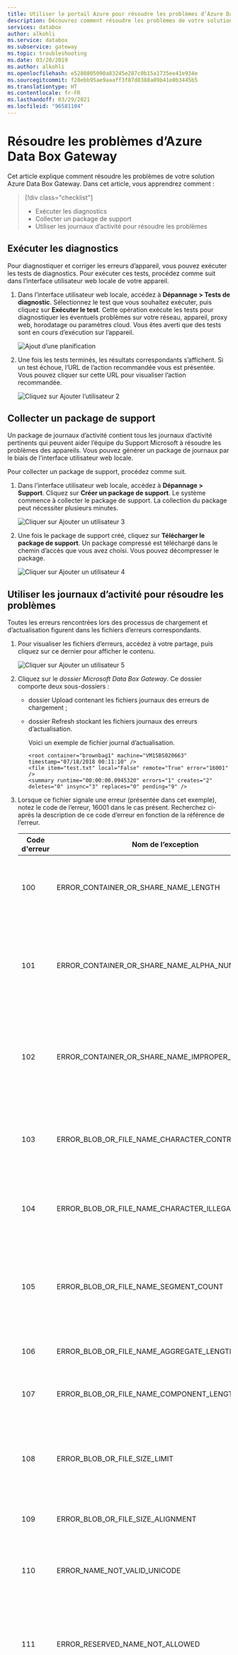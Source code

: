 ```yaml
---
title: Utiliser le portail Azure pour résoudre les problèmes d’Azure Data Box Gateway | Microsoft Docs
description: Découvrez comment résoudre les problèmes de votre solution Azure Data Box Gateway. Vous pouvez exécuter les diagnostics, collecter des informations pour le support et utiliser les journaux pour résoudre les problèmes.
services: databox
author: alkohli
ms.service: databox
ms.subservice: gateway
ms.topic: troubleshooting
ms.date: 03/20/2019
ms.author: alkohli
ms.openlocfilehash: e5280805090a83245e287c0b15a1735ee41e934e
ms.sourcegitcommit: f28ebb95ae9aaaff3f87d8388a09b41e0b3445b5
ms.translationtype: HT
ms.contentlocale: fr-FR
ms.lasthandoff: 03/29/2021
ms.locfileid: "96581104"
---
```

# <a name="troubleshoot-your-azure-data-box-gateway-issues"></a>Résoudre les problèmes d’Azure Data Box Gateway

Cet article explique comment résoudre les problèmes de votre solution Azure Data Box Gateway.
Dans cet article, vous apprendrez comment :

> [!div class="checklist"]
>
> * Exécuter les diagnostics
> * Collecter un package de support
> * Utiliser les journaux d’activité pour résoudre les problèmes

## <a name="run-diagnostics"></a>Exécuter les diagnostics

Pour diagnostiquer et corriger les erreurs d’appareil, vous pouvez exécuter les tests de diagnostics. Pour exécuter ces tests, procédez comme suit dans l’interface utilisateur web locale de votre appareil.

1. Dans l’interface utilisateur web locale, accédez à **Dépannage > Tests de diagnostic**. Sélectionnez le test que vous souhaitez exécuter, puis cliquez sur **Exécuter le test**. Cette opération exécute les tests pour diagnostiquer les éventuels problèmes sur votre réseau, appareil, proxy web, horodatage ou paramètres cloud. Vous êtes averti que des tests sont en cours d’exécution sur l’appareil.

    ![Ajout d’une planification](media/data-box-gateway-troubleshoot/run-diag-1.png)
 
2. Une fois les tests terminés, les résultats correspondants s’affichent. Si un test échoue, l’URL de l’action recommandée vous est présentée. Vous pouvez cliquer sur cette URL pour visualiser l’action recommandée. 
 
    ![Cliquez sur Ajouter l’utilisateur 2](media/data-box-gateway-troubleshoot/run-diag-2.png)


## <a name="collect-support-package"></a>Collecter un package de support

Un package de journaux d’activité contient tous les journaux d’activité pertinents qui peuvent aider l’équipe du Support Microsoft à résoudre les problèmes des appareils. Vous pouvez générer un package de journaux par le biais de l’interface utilisateur web locale. 

Pour collecter un package de support, procédez comme suit. 

1. Dans l’interface utilisateur web locale, accédez à **Dépannage > Support**. Cliquez sur **Créer un package de support**. Le système commence à collecter le package de support. La collection du package peut nécessiter plusieurs minutes.

    ![Cliquer sur Ajouter un utilisateur 3](media/data-box-gateway-troubleshoot/collect-logs-1.png)
 
2. Une fois le package de support créé, cliquez sur **Télécharger le package de support**. Un package compressé est téléchargé dans le chemin d’accès que vous avez choisi. Vous pouvez décompresser le package.

    ![Cliquer sur Ajouter un utilisateur 4](media/data-box-gateway-troubleshoot/collect-logs-2.png)

## <a name="use-logs-to-troubleshoot"></a>Utiliser les journaux d’activité pour résoudre les problèmes

Toutes les erreurs rencontrées lors des processus de chargement et d’actualisation figurent dans les fichiers d’erreurs correspondants.

1. Pour visualiser les fichiers d’erreurs, accédez à votre partage, puis cliquez sur ce dernier pour afficher le contenu. 

      ![Cliquer sur Ajouter un utilisateur 5](media/data-box-gateway-troubleshoot/troubleshoot-logs-1.png)

2. Cliquez sur le _dossier Microsoft Data Box Gateway_. Ce dossier comporte deux sous-dossiers :

   - dossier Upload contenant les fichiers journaux des erreurs de chargement ;
   - dossier Refresh stockant les fichiers journaux des erreurs d’actualisation.

     Voici un exemple de fichier journal d’actualisation.

     ```
     <root container="brownbag1" machine="VM15BS020663" timestamp="07/18/2018 00:11:10" />
     <file item="test.txt" local="False" remote="True" error="16001" />
     <summary runtime="00:00:00.0945320" errors="1" creates="2" deletes="0" insync="3" replaces="0" pending="9" />
     ``` 

3. Lorsque ce fichier signale une erreur (présentée dans cet exemple), notez le code de l’erreur, 16001 dans le cas présent. Recherchez ci-après la description de ce code d’erreur en fonction de la référence de l’erreur.

    |     Code d'erreur     |     Nom de l’exception                                         |     Description de l'erreur                                                                                                                                                                                                                     |
    |--------------------|------------------------------------------------------------|-------------------------------------------------------------------------------------------------------------------------------------------------------------------------------------------------------------------------------------------|
    |    100             |    ERROR_CONTAINER_OR_SHARE_NAME_LENGTH                    |    Le nom du conteneur ou du partage doit comporter entre 3 et 63 caractères.                                                                                                                                                                     |
    |    101             |    ERROR_CONTAINER_OR_SHARE_NAME_ALPHA_NUMERIC_DASH        |    Le nom du conteneur ou du partage doit uniquement comporter des lettres, des chiffres ou des traits d’union.                                                                                                                                                       |
    |    102             |    ERROR_CONTAINER_OR_SHARE_NAME_IMPROPER_DASH             |    Le nom du conteneur ou du partage doit uniquement comporter des lettres, des chiffres ou des traits d’union.                                                                                                                                                       |
    |    103             |    ERROR_BLOB_OR_FILE_NAME_CHARACTER_CONTROL               |    Le nom du blob ou du fichier contient des caractères de contrôle non pris en charge.                                                                                                                                                                       |
    |    104             |    ERROR_BLOB_OR_FILE_NAME_CHARACTER_ILLEGAL               |    Le nom du blob ou du fichier contient des caractères de contrôle non autorisés.                                                                                                                                                                                   |
    |    105             |    ERROR_BLOB_OR_FILE_NAME_SEGMENT_COUNT                   |    Le nom du blob ou du fichier contient trop de segments (chaque segment est séparé par une barre oblique -/).                                                                                                                                              |
    |    106             |    ERROR_BLOB_OR_FILE_NAME_AGGREGATE_LENGTH                |    Le nom du blob ou du fichier est trop long.                                                                                                                                                                                                     |
    |    107             |    ERROR_BLOB_OR_FILE_NAME_COMPONENT_LENGTH                |    L’un des segments du nom de blob ou de fichier est trop long.                                                                                                                                                                            |
    |    108             |    ERROR_BLOB_OR_FILE_SIZE_LIMIT                           |    La taille du fichier dépasse la taille de fichier maximale autorisée pour le chargement.                                                                                                                                                                              |
    |    109             |    ERROR_BLOB_OR_FILE_SIZE_ALIGNMENT                       |    L’alignement du blob ou du fichier est incorrect.                                                                                                                                                                                               |
    |    110             |    ERROR_NAME_NOT_VALID_UNICODE                            |    Le nom du blob ou du fichier encodé au format Unicode n’est pas valide.                                                                                                                                                                                  |
    |    111             |    ERROR_RESERVED_NAME_NOT_ALLOWED                         |    Le nom ou le préfixe du fichier ou du blob est un nom réservé qui n’est pas pris en charge (par exemple, COM1).                                                                                                                             |
    |    2000            |    ERROR_ETAG_MISMATCH                                     |    Une absence de concordance entre les ETags indique l’existence d’un conflit entre un objet blob de blocs dans le cloud et sur l’appareil. Pour résoudre ce conflit, supprimez soit le fichier figurant dans le cloud, soit celui stocké sur l’appareil.    |
    |    2001            |    ERROR_UNEXPECTED_FINALIZE_FAILURE                       |    Un problème inattendu s’est produit au cours du traitement d’un fichier après le chargement de ce dernier.    Si cette erreur est signalée et persiste pendant plus de 24 heures, contactez le Support.                                                      |
    |    2002            |    ERROR_ALREADY_OPEN                                      |    Le fichier est déjà ouvert dans un autre processus et ne peut être chargé tant que le descripteur est ouvert.                                                                                                                                       |
    |    2003            |    ERROR_UNABLE_TO_OPEN                                    |    Impossible d’ouvrir le fichier pour le chargement. Si cette erreur est signalée, contactez le Support Microsoft.                                                                                                                                                |
    |    2004            |    ERROR_UNABLE_TO_CONNECT                                 |    Impossible de se connecter au conteneur pour y charger les données.                                                                                                                                                                             |
    |    2005            |    ERROR_INVALID_CLOUD_CREDENTIALS                         |    Impossible de se connecter au conteneur, car les autorisations de compte sont erronées ou obsolètes. Vérifiez votre accès.                                                                                                               |
    |    2006            |    ERROR_CLOUD_ACCOUNT_DISABLED                            |    Impossible de charger les données dans le compte, car le compte ou le partage sont désactivés.                                                                                                                                                            |
    |    2007            |    ERROR_CLOUD_ACCOUNT_PERMISSIONS                         |    Impossible de se connecter au conteneur, car les autorisations de compte sont erronées ou obsolètes. Vérifiez votre accès.                                                                                                               |
    |    2008            |    ERROR_CLOUD_CONTAINER_SIZE_LIMIT_REACHED                |    Impossible d’ajouter de nouvelles données, car le conteneur est plein. Vérifiez les spécifications Azure relatives aux tailles de conteneur prises en charge en fonction du type. Par exemple, le service Azure Files prend uniquement en charge une taille de fichier maximale de 5 To.                                     |
    |    2009            |    ERROR_CLOUD_CONTAINER_MISSING                |     Impossible de charger les données, car le conteneur associé au partage n’existe pas.                                     |    
    |    2997            |    ERROR_ITEM_CANCELED                                     |    Une erreur inattendue s’est produite. Il s’agit d’une erreur temporaire qui se résoudra d’elle-même.                                                                           |
    |    2998            |    ERROR_UNMAPPED_FAILURE                                  |    Une erreur inattendue s’est produite. L’erreur peut se résoudre d’elle-même, mais si elle persiste pendant plus de 24 heures, contactez le Support Microsoft.                                                                                                     |
    |    16000           |    RefreshException                                        |    Impossible de récupérer ce fichier.                                                                                                                                                                                                        |
    |    16001           |    RefreshAlreadyExistsException                           |    Impossible de récupérer ce fichier, car il existe déjà sur votre système local.                                                                                                                                                         |
    |    16002           |    RefreshWorkNeededException                              |    Impossible d’actualiser ce fichier, car il n’est pas complètement chargé.                                                                                                                                                                          | 


## <a name="next-steps"></a>Étapes suivantes

- Apprenez-en davantage sur les [problèmes connus de cette version](data-box-gateway-release-notes.md).
